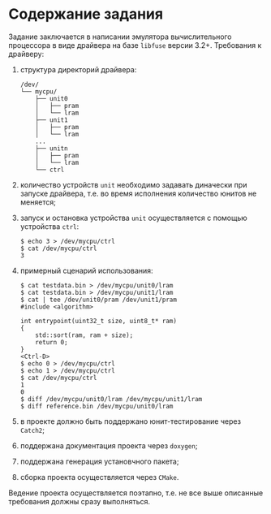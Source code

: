 # Содержание задания

Задание заключается в написании эмулятора вычислительного процессора в виде драйвера на базе `libfuse` версии 3.2+.
Требования к драйверу:

1. структура директорий драйвера:

    ```
    /dev/
    └── mycpu/
        ├── unit0
        │   ├── pram
        │   └── lram
        ├── unit1
        │   ├── pram
        │   └── lram
        ...
        ├── unitn
        │   ├── pram
        │   └── lram
        └── ctrl
    ```
1. количество устройств `unit` необходимо задавать диначески при запуске драйвера, т.е. во время
исполнения количество юнитов не меняется;
1. запуск и остановка устройства `unit` осуществляется с помощью устройства `ctrl`:

    ```
    $ echo 3 > /dev/mycpu/ctrl
    $ cat /dev/mycpu/ctrl
    3
    ```
1. примерный сценарий использования:

    ```
    $ cat testdata.bin > /dev/mycpu/unit0/lram
    $ cat testdata.bin > /dev/mycpu/unit1/lram
    $ cat | tee /dev/unit0/pram /dev/unit1/pram
    #include <algorithm>
    
    int entrypoint(uint32_t size, uint8_t* ram)
    {
        std::sort(ram, ram + size);
        return 0;
    }
    <Ctrl-D>
    $ echo 0 > /dev/mycpu/ctrl
    $ echo 1 > /dev/mycpu/ctrl
    $ cat /dev/mycpu/ctrl
    1
    0
    $ diff /dev/mycpu/unit0/lram /dev/mycpu/unit1/lram
    $ diff reference.bin /dev/mycpu/unit0/lram
    ```
1. в проекте должно быть поддержано юнит-тестирование через `Catch2`;
1. поддержана документация проекта через `doxygen`;
1. поддержана генерация установчного пакета;
1. сборка проекта осуществляется через `CMake`.

Ведение проекта осуществляется поэтапно, т.е. не все выше описанные требования должны сразу выполняться.